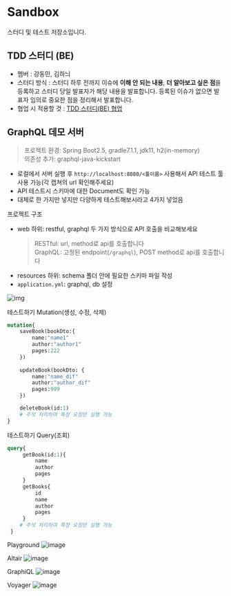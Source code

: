# Sandbox
스터디 및 테스트 저장소입니다.

## TDD 스터디 (BE)
- 멤버 : 강동민, 김하늬
- 스터디 방식 : 스터디 하루 전까지 이슈에 **이해 안 되는 내용**, **더 알아보고 싶은 점**을 등록하고 스터디 당일 발표자가 해당 내용을 발표합니다. 등록된 이슈가 없으면 발표자 임의로 중요한 점을 정리해서 발표합니다.
- 협업 시 적용할 것 : [TDD 스터디(BE) 협업](https://github.com/mu-in/Sandbox/wiki/TDD-%EC%8A%A4%ED%84%B0%EB%94%94(BE)-%ED%98%91%EC%97%85)

## GraphQL 데모 서버
> 프로젝트 환경: Spring Boot2.5, gradle7.1.1, jdk11, h2(in-memory)  
> 의존성 추가: graphql-java-kickstart
- 로컬에서 서버 실행 후 `http://localhost:8080/<툴이름>` 사용해서 API 테스트 툴 사용 가능(각 캡쳐의 url 확인해주세요)
- API 테스트시 스키마에 대한 Document도 확인 가능
- 대체로 한 가지만 넣지만 다양하게 테스트해보시라고 4가지 넣었음

프로젝트 구조
- web 하위: restful, graphql 두 가지 방식으로 API 호출을 비교해보세요
  > RESTful: url, method로 api를 호출합니다  
  > GraphQL: 고정된 endpoint(`/graphql`), POST method로 api를 호출합니다
- resources 하위: schema 폴더 안에 필요한 스키마 파일 작성
- `application.yml`: graphql, db 설정

![img](https://user-images.githubusercontent.com/30483337/127783383-e39b3801-bba3-4e13-a6f1-289470f1f234.png)

테스트하기 Mutation(생성, 수정, 삭제)
```graphql
mutation{
    saveBook(bookDto:{
        name:"name1"
        author:"author1"
        pages:222
    })
    
    updateBook(bookDto: {
        name:"name_dif"
        author:"author_dif"
        pages:999
    })

    deleteBook(id:1)
    # 주석 처리하여 특정 요청만 실행 가능
}
```
테스트하기 Query(조회)
```graphql
query{
     getBook(id:1){
         name
         author
         pages
     }
     getBooks{
         id
         name
         author
         pages
     }
    # 주석 처리하여 특정 요청만 실행 가능
 }
```
Playground
![image](https://user-images.githubusercontent.com/30483337/127782368-4eccf76e-9108-40c3-8893-a6cdc244025e.png)

Altair
![image](https://user-images.githubusercontent.com/30483337/127782505-61d96824-248c-4a14-a4ce-68a1a8876b7d.png)

GraphiQL
![image](https://user-images.githubusercontent.com/30483337/127782549-b0bf3145-d4fe-4775-b94a-82c3373e1277.png)

Voyager
![image](https://user-images.githubusercontent.com/30483337/127782558-9467003d-c03c-42ec-8868-3af939094d1b.png)
